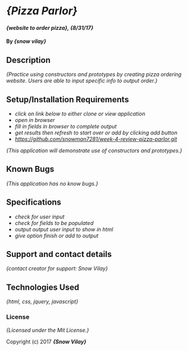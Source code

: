 # _{Pizza Parlor}_

#### _{website to order pizza}, {8/31/17}_

#### By _**{snow vilay}**_

## Description

_{Practice using constructors and prototypes by creating pizza ordering website.  Users are able to input specific info to output order.}_

## Setup/Installation Requirements

* _click on link below to either clone or view application_
* _open in browser_
* _fill in fields in browser to complete output_
* _get results then refresh to start over or add by clicking add button_
* _https://github.com/snowman7281/week-4-review-pizza-parlor.git_

_{This application will demonstrate use of constructors and prototypes.}_

## Known Bugs

_{This application has no know bugs.}_

## Specifications

* _check for user input_
* _check for fields to be populated_
* _output output user input to show in html_
* _give option finish or add to output_

## Support and contact details

_{contact creator for support: Snow Vilay}_

## Technologies Used

_{html, css, jquery, javascript}_

### License

*{Licensed under the Mit License.}*

Copyright (c) 2017 **_{Snow Vilay}_**
